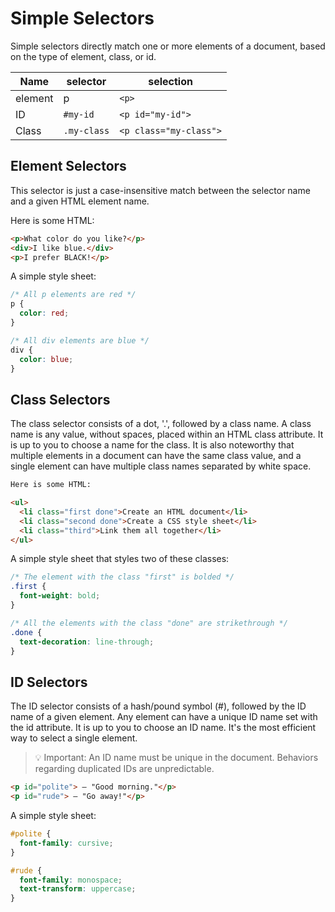 # Simple Selectors

Simple selectors directly match one or more elements of a document, based on the type of element, class, or id.

| Name         | selector    | selection                   |
| ------------ | ----------- | --------------------------- |
| element      | p           | `<p>`                       |
| ID           | `#my-id`    | `<p id="my-id">`            |
| Class        | `.my-class` | `<p class="my-class">`      |  

## Element Selectors

This selector is just a case-insensitive match between the selector name and a given HTML element name.

Here is some HTML:

```html
<p>What color do you like?</p>
<div>I like blue.</div>
<p>I prefer BLACK!</p>
```

A simple style sheet:

```css
/* All p elements are red */
p {
  color: red;
}

/* All div elements are blue */
div {
  color: blue;
}
```

## Class Selectors

The class selector consists of a dot, '.', followed by a class name. A class name is any value, without spaces, placed within an HTML class attribute. It is up to you to choose a name for the class. It is also noteworthy that multiple elements in a document can have the same class value, and a single element can have multiple class names separated by white space.

```html
Here is some HTML:

<ul>
  <li class="first done">Create an HTML document</li>
  <li class="second done">Create a CSS style sheet</li>
  <li class="third">Link them all together</li>
</ul>
```

A simple style sheet that styles two of these classes:

```css
/* The element with the class "first" is bolded */
.first {
  font-weight: bold;
}

/* All the elements with the class "done" are strikethrough */
.done {
  text-decoration: line-through;
}
```

## ID Selectors

The ID selector consists of a hash/pound symbol (#), followed by the ID name of a given element. Any element can have a unique ID name set with the id attribute. It is up to you to choose an ID name. It's the most efficient way to select a single element.

>💡 Important: An ID name must be unique in the document. Behaviors regarding duplicated IDs are unpredictable.

```html
<p id="polite"> — "Good morning."</p>
<p id="rude"> — "Go away!"</p>
```

A simple style sheet:

```css
#polite {
  font-family: cursive;
}

#rude {
  font-family: monospace;
  text-transform: uppercase;
}
```
